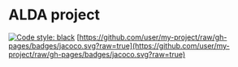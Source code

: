 # ALDA project
[![Code style: black](https://img.shields.io/badge/code%20style-black-000000.svg)](https://github.com/psf/black)
[https://github.com/user/my-project/raw/gh-pages/badges/jacoco.svg?raw=true](https://github.com/user/my-project/raw/gh-pages/badges/jacoco.svg?raw=true)
